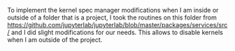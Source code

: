 To implement the kernel spec manager modifications when I am inside or outside of a folder that is a
project, I took the routines on this folder from https://github.com/jupyterlab/jupyterlab/blob/master/packages/services/src/
and I did slight modifications for our needs.
This allows to disable kernels when I am outside of the project.